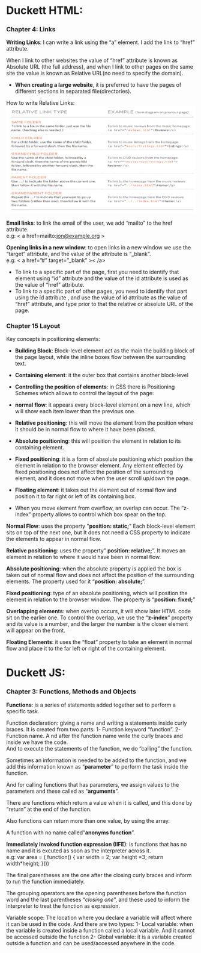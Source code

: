 # Duckett HTML:

### Chapter 4: Links

**Writing Links**: I can write a link using the “a” element. I add the link to “href” attribute.

When I link to other websites the value of “href” attribute is known as Absolute URL (the full address), and when I link to other pages on the same site the value is known as Relative URL(no need to specify the domain).

- **When creating a large website**, it is preferred to have the pages of different sections in separated file(directories).

How to write Relative Links: 
![Relative links](/img/Relative-links.png)

**Email links**: to link the email of the user, we add “mailto” to the href attribute.<br>
 e.g: < a href=mailto:jon@example.org ></a>

**Opening links in a new window**:  to open links in a new window we use the “target” attribute, and the value of the attribute is “_blank”.<br>
e.g: < a href=”#” target=”_blank” >< /a>

- To link to a specific part of the page, first you need to identify that element using “id” attribute and the value of the id attribute is used as the value of “href” attribute.
- To link to a specific part of other pages, you need to identify that part using the id attribute , and use the value of  id attribute as the value of “href” attribute, and type prior to that the relative or absolute URL of the page.


### Chapter 15 Layout 

Key concepts in positioning elements:
  -	**Building Block**: Block-level element act as the main the building block of the page layout, while the inline boxes flow between the surrounding text.

  -	**Containing element**: it the outer box that contains another block-level 

  -	**Controlling the position of elements**: in CSS there is Positioning Schemes which allows to control the layout of the page: 

  - **normal flow**: it appears every block-level element on a new line, which will show each item lower than the previous one.

  - **Relative positioning**: this will move the element from the position where it should be in normal flow to where it have been placed.

   - **Absolute positioning**: this will position the element in relation to its containing element.
 
   - **Fixed positioning**: it is a form of absolute positioning which position the element in relation to the browser element. Any element effected by fixed positioning does not affect the position of the surrounding element, and it does not move when the user scroll up/down the page.

   - **Floating element**: it takes out the element out of normal flow and position it to far right or left of its containing box.

- When you move element from overflow, an overlap can occur. The “z-index” property allows to control which box spear on the top.

**Normal Flow**: uses the property "**position: static;**" Each block-level element sits on top of the next one, but It does not need a CSS property to indicate the elements to appear in normal flow.

**Relative positioning**: uses the property” **position: relative;**”. It moves an element in relation to where it would have been in normal flow.

**Absolute positioning**: when the absolute property is applied the box is taken out of normal flow and does not affect the position of the surrounding elements. The property used for it “**position: absolute;**”.

**Fixed positioning**: type of an absolute positioning, which will position the element in relation to the browser window. The property is “**position: fixed;**”

**Overlapping elements**: when overlap occurs, it will show later HTML code sit on the earlier one. To control the overlap, we use the “**z-index**” property and its value is a number, and the larger the number is the closer element will appear on the front.

**Floating Elements**: it uses the “float” property to take an element in normal flow and place it to the far left or right of the containing element.



# Duckett JS:

### Chapter 3: Functions, Methods and Objects

**Functions**: is a series of statements added together set to perform a specific task.

Function declaration: giving a name and writing a statements inside curly braces. It is created from two parts:
 1-	Function keyword “function”.
 2-	Function name.
A
nd after the function name write the curly braces and inside we have the code.<br>
And to execute the statements of the function, we do “calling” the function.

Sometimes an information is needed to be added to the function, and we add this information known as “**parameter**” to perform the task inside the function.<br>

And for calling functions that has parameters, we assign values to the parameters and these called as “**arguments**”.

There are functions which return a value when it is called, and this done by “return” at the end of the function.

Also functions can return more than one value, by using the array.

A function with no name called”**anonyms function**”.

**Immediately invoked function expression (IIFE)**: is functions that has no name and it is excuted as soon as the interpreter across it.<br>
e.g: var area = ( function() {
                       var width = 2;
                       var height =3;
                return width*height;
}())

The final parentheses are the one after the closing curly braces and inform to run the function immediately.<br>

The grouping operators are the opening parentheses before the function word and the last parentheses “*closing one*”, and these used to inform the interpreter to treat the function as expression.

Variable scope: The location where you declare a variable will affect where it can be used in the code. And there are two types:
 1-	Local variable: when the variable is created inside a function called a local variable. And it cannot be accessed outside the function
 2-	Global variable: it is a variable created outside a function and can be used/accessed anywhere in the code.

